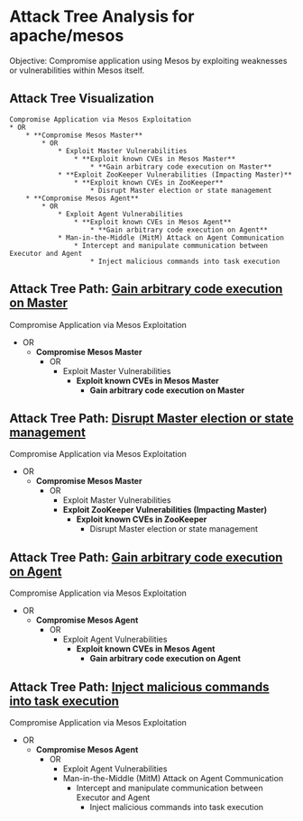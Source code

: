# Attack Tree Analysis for apache/mesos

Objective: Compromise application using Mesos by exploiting weaknesses or vulnerabilities within Mesos itself.

## Attack Tree Visualization

```
Compromise Application via Mesos Exploitation
* OR
    * **Compromise Mesos Master**
        * OR
            * Exploit Master Vulnerabilities
                * **Exploit known CVEs in Mesos Master**
                    * **Gain arbitrary code execution on Master**
            * **Exploit ZooKeeper Vulnerabilities (Impacting Master)**
                * **Exploit known CVEs in ZooKeeper**
                    * Disrupt Master election or state management
    * **Compromise Mesos Agent**
        * OR
            * Exploit Agent Vulnerabilities
                * **Exploit known CVEs in Mesos Agent**
                    * **Gain arbitrary code execution on Agent**
            * Man-in-the-Middle (MitM) Attack on Agent Communication
                * Intercept and manipulate communication between Executor and Agent
                    * Inject malicious commands into task execution
```


## Attack Tree Path: [Gain arbitrary code execution on Master](./attack_tree_paths/gain_arbitrary_code_execution_on_master.md)

Compromise Application via Mesos Exploitation
* OR
    * **Compromise Mesos Master**
        * OR
            * Exploit Master Vulnerabilities
                * **Exploit known CVEs in Mesos Master**
                    * **Gain arbitrary code execution on Master**

## Attack Tree Path: [Disrupt Master election or state management](./attack_tree_paths/disrupt_master_election_or_state_management.md)

Compromise Application via Mesos Exploitation
* OR
    * **Compromise Mesos Master**
        * OR
            * Exploit Master Vulnerabilities
            * **Exploit ZooKeeper Vulnerabilities (Impacting Master)**
                * **Exploit known CVEs in ZooKeeper**
                    * Disrupt Master election or state management

## Attack Tree Path: [Gain arbitrary code execution on Agent](./attack_tree_paths/gain_arbitrary_code_execution_on_agent.md)

Compromise Application via Mesos Exploitation
* OR
    * **Compromise Mesos Agent**
        * OR
            * Exploit Agent Vulnerabilities
                * **Exploit known CVEs in Mesos Agent**
                    * **Gain arbitrary code execution on Agent**

## Attack Tree Path: [Inject malicious commands into task execution](./attack_tree_paths/inject_malicious_commands_into_task_execution.md)

Compromise Application via Mesos Exploitation
* OR
    * **Compromise Mesos Agent**
        * OR
            * Exploit Agent Vulnerabilities
            * Man-in-the-Middle (MitM) Attack on Agent Communication
                * Intercept and manipulate communication between Executor and Agent
                    * Inject malicious commands into task execution

